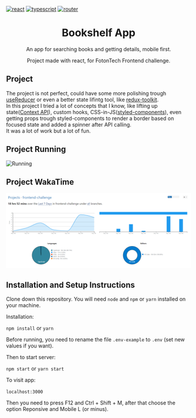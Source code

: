 
[![react](https://badges.aleen42.com/src/react.svg)](https://reactjs.org/)
[![typescript](https://badges.aleen42.com/src/typescript.svg)](https://reactrouter.com/)
[![router](https://badges.aleen42.com/src/router.svg)](https://www.typescriptlang.org/)


<h1 align="center">Bookshelf App</h1>
<p align="center">An app for searching books and getting details, mobile first.</p>
<p align="center">Project made with react, for FotonTech Frontend challenge.</p>

## Project
The project is not perfect, could have some more polishing trough [useReducer](https://reactjs.org/docs/hooks-reference.html#usereducer) or even a better
state lifintg tool, like [redux-toolkit](https://redux-toolkit.js.org/). </br>
In this project I tried a lot of concepts that I know, like lifting up state([Context API](https://reactjs.org/docs/context.html)), custom hooks, CSS-in-JS([styled-components](https://styled-components.com/)), 
even getting props trough styled-components to render a border based on focused state and added a spinner after API calling. </br>
It was a lot of work but a lot of fun.

## Project Running
![ Running ](/repo/bookshelf_running.gif)

## Project WakaTime
![ Hours ](/repo/waka_time_project.png)

## Installation and Setup Instructions

Clone down this repository. You will need `node` and `npm` or `yarn` installed on your machine.

Installation:

`npm install`
or
`yarn`

Before running, you need to rename the file `.env-example` to `.env` (set new values if you want).

Then to start server:

`npm start`
or
`yarn start`

To visit app:

`localhost:3000`

Then you need to press F12 and Ctrl + Shift + M, after that choose the option Reponsive and Mobile L (or minus).


